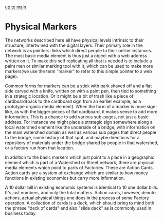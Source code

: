 [up to main](../)

# Physical Markers

The networks described here all have physical levels intrinsic to their structure, intertwined with the digital layers. Their primary role in the network is as pointers: links which direct people to their online instances.  The most basic media element is thus just a object with a web address written on it.  To make this self replicating all that is needed is to include a paint men or similar marking tool with it, which can be used to make more markers(we use the term "marker" to refer to this simple pointer to a web page).

Common forms for markers can be a stick with bark shaved off and a flat side carved with a knife, written on with a paint pen, then tied to something in a strategic location.  Or it might be  a bit of trash like a piece of cardboard(back to the cardboard sign from an earlier example, as a prototype organic media element).  When the form of a marker is more sign-like, as with the bigger pieces of flat cardboard, it makes sense to add more information.  This is a chance to add various sub-pages, not just a basic address.  For instance we might place a strategic sign somewhere along a local watershed element like the underside of a bridge, with information on the main watershed domain as well as various sub pages that direct people to the bridge, some history of that spot, and maybe directions for a repository of materials under the bridge shared by people in that watershed, or a factory run from that location.  

In addition to the basic markers which just point to a place in a geographic element which is part of a Watershed or Street network, there are physical media elements which point to parts of Factories.  These are Action Cards.  Action cards are a system of exchange which are similar to how money functions in existing economics but carry more information.  

A 10 dollar bill in existing economic systems is identical to 10 one dollar bills.  It's just numbers, and only the total matters.  Action cards, however, denote actions, actual physical things one does in the process of some Factory operation.  A collection of cards is a deck, which should bring to mind both the phrase "deck of cards" and also "slide deck" as is commonly used in business today.  